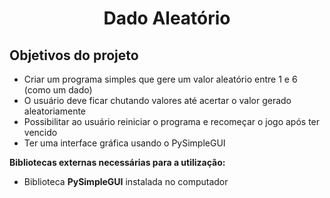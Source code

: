 <h1 align="center">Dado Aleatório</h1>


<h2>Objetivos do projeto</h2>

- Criar um programa simples que gere um valor aleatório entre 1 e 6 (como um dado)
- O usuário deve ficar chutando valores até acertar o valor gerado aleatoriamente
- Possibilitar ao usuário reiniciar o programa e recomeçar o jogo após ter vencido
- Ter uma interface gráfica usando o PySimpleGUI


<strong>Bibliotecas externas necessárias para a utilização:</strong>
- Biblioteca <strong>PySimpleGUI</strong> instalada no computador
